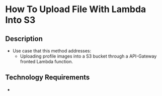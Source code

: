 # How To Upload File With Lambda Into S3
## Description
+ Use case that this method addresses:
  + Uploading profile images into a S3 bucket through a API-Gateway fronted Lambda function.

## Technology Requirements
+ 